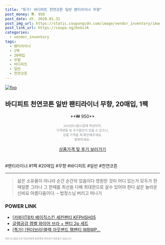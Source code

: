 ```yaml
--- 
title: "특가! 바디피트 천연코튼 일반 팬티라이너 무향" 
post_money: ₩. 950 
post_date: dt. 2020.01.31 
post_img_url: https://static.coupangcdn.com/image/vendor_inventory/images/2018/07/16/0/3/a74a85b0-5756-45df-ac5f-83320318f200.jpg 
post_link_url: https://coupa.ng/bnGsJA 
categories: 
  - vendor_inventory 
tags: 
  - 팬티라이너 
  - 1팩 
  - 20매입 
  - 무향 
  - 바디피트 
  - 일반 
  - 천연코튼 
--- 
```

[![foo](https://static.coupangcdn.com/image/vendor_inventory/images/2018/07/16/0/3/a74a85b0-5756-45df-ac5f-83320318f200.jpg)](https://coupa.ng/bnGsJA) 

## 바디피트 천연코튼 일반 팬티라이너 무향, 20매입, 1팩 
<p style="text-align: center;">**₩ 950**</p> 
<p style="text-align: center;"><span style="color: #898c8f; font-family: Georgia,Times,serif; font-size: 0.75em;">2020년01월31일에 작성되어, <br>가격변동 및 추가할인이 있을 수 있으니,<br> 상품 가격을 꼭!확인해주세요.<br>행복하세요~</span> 
</p>	 
<div markdown="0" style="text-align: center;"><a href="https://coupa.ng/bnGsJA" class="btn btn--success">상품가격 및 후기 보러가기</a></div> 
<br><br> 
  #팬티라이너 #1팩 #20매입 #무향 #바디피트 #일반 #천연코튼 
<hr> 

> 삶은 소유물이 아니라 순간 순간의 있음이다 영원한 것이 어디 있는가 모두가 한때일뿐 그러나 그 한때를 최선을 다해 최대한으로 살수 있어야 한다 삶은 놀라운 신비요 아름다움이다. – 법정스님 버리고 떠나기 


### POWER LINK

* <a href="https://blog.naver.com/sakai111/221784478159" target="_blank">[카파]IT8차 베이직스킨 세컨팬티 KFPHSH05</a>
* <a href="https://blog.naver.com/fasyy4321/221785394102" target="_blank">글램공감 캠벨 와이어 브라 + 팬티 2p 세트</a>
* <a href="https://blog.naver.com/sakai111/221786038776" target="_blank">[특가] [원더브라]블랙 아웃밴드 햄팬티 WBWP...</a>

<span style="color: #898c8f; font-family: Georgia,Times,serif; font-size: 0.55em;">파트너스활동으로 작성자에게 일정액의 커미션이 제공될수 있습니다.</span> 
